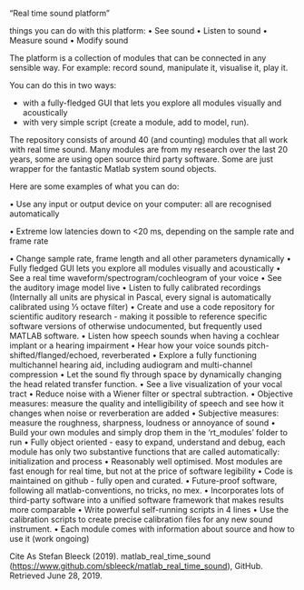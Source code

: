 “Real time sound platform”

things you can do with this platform: 
•	See sound 
•	Listen to sound 
•	Measure sound 
•	Modify sound

The platform is a collection of modules that can be connected in any sensible way. For example: record sound, manipulate it, visualise it, play it.

You can do this in two ways: 
- with a fully-fledged GUI that lets you explore all modules visually and acoustically 
- with very simple script (create a module, add to model, run).

The repository consists of around 40 (and counting) modules that all work with real time sound. Many modules are from my research over the last 20 years, some are using open source third party software. Some are just wrapper for the fantastic Matlab system sound objects.

Here are some examples of what you can do: 

•	Use any input or output device on your computer: all are recognised automatically 

•	Extreme low latencies down to <20 ms, depending on the sample rate and frame rate 

•	Change sample rate, frame length and all other parameters dynamically 
•	Fully fledged GUI lets you explore all modules visually and acoustically 
•	See a real time waveform/spectrogram/cochleogram of your voice 
•	See the auditory image model live 
•	Listen to fully calibrated recordings (Internally all units are physical in Pascal, every signal is automatically calibrated using ⅓ octave filter) 
•	Create and use a code repository for scientific auditory research - making it possible to reference specific software versions of otherwise undocumented, but frequently used MATLAB software. 
•	Listen how speech sounds when having a cochlear implant or a hearing impairment 
•	Hear how your voice sounds pitch-shifted/flanged/echoed, reverberated 
•	Explore a fully functioning multichannel hearing aid, including audiogram and multi-channel compression 
•	Let the sound fly through space by dynamically changing the head related transfer function. 
•	See a live visualization of your vocal tract 
•	Reduce noise with a Wiener filter or spectral subtraction. 
•	Objective measures: measure the quality and intelligibility of speech and see how it changes when noise or reverberation are added 
•	Subjective measures: measure the roughness, sharpness, loudness or annoyance of sound 
•	Build your own modules and simply drop them in the ‘rt_modules’ folder to run 
•	Fully object oriented - easy to expand, understand and debug, each module has only two substantive functions that are called automatically: initialization and process 
•	Reasonably well optimised. Most modules are fast enough for real time, but not at the price of software legibility 
•	Code is maintained on github - fully open and curated. 
•	Future-proof software, following all matlab-conventions, no tricks, no mex. 
•	Incorporates lots of third-party software into a unified software framework that makes results more comparable 
•	Write powerful self-running scripts in 4 lines 
•	Use the calibration scripts to create precise calibration files for any new sound instrument. 
•	Each module comes with information about source and how to use it (work ongoing)

Cite As
Stefan Bleeck (2019). matlab_real_time_sound (https://www.github.com/sbleeck/matlab_real_time_sound), GitHub. Retrieved June 28, 2019.
